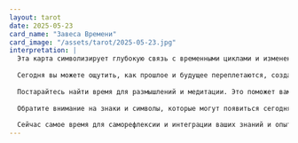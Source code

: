 ```yaml
---
layout: tarot
date: 2025-05-23
card_name: "Завеса Времени"
card_image: "/assets/tarot/2025-05-23.jpg"
interpretation: |
  Эта карта символизирует глубокую связь с временными циклами и изменениями, которые происходят в нашей жизни. Завеса Времени говорит о том, что сейчас настало время обратить внимание на свои внутренние ощущения и интуицию. Возможно, вы находитесь на пороге важного решения или перемены, и именно сейчас важно прислушаться к своему внутреннему голосу.
  
  Сегодня вы можете ощутить, как прошлое и будущее переплетаются, создавая уникальные возможности для роста и самопознания. Будьте открыты для новых идей и перспектив, которые могут возникнуть из ваших воспоминаний и переживаний. Эта карта также может указывать на необходимость отпустить старые обиды и неудачи, чтобы освободить место для нового.
  
  Постарайтесь найти время для размышлений и медитации. Это поможет вам лучше понять, как ваши прошлые опыты формируют ваше настоящее и как вы можете использовать их для создания желаемого будущего. Завеса Времени напоминает, что время — это не просто линейная последовательность событий, а сложная сеть взаимосвязей, в которой каждое ваше действие имеет значение.
  
  Обратите внимание на знаки и символы, которые могут появиться сегодня. Они могут быть подсказками, указывающими на то, в каком направлении двигаться дальше. Не бойтесь заглянуть за завесу, чтобы увидеть истинную суть происходящего.
  
  Сейчас самое время для саморефлексии и интеграции ваших знаний и опыта. Позвольте себе быть в гармонии с временными потоками, и вы увидите, как ваша жизнь начинает приобретать новые краски и смысл.
---
```

